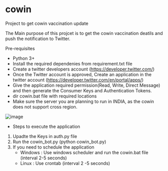 # cowin
Project to get cowin vaccination update

The Main purpose of this projcet is to get the cowin vaccination deatils and push the notification to Twitter.

Pre-requisites
* Python 3+
* Install the required dependenies from requirement.txt file
* Create a twitter developers account (https://developer.twitter.com/)
* Once the Twitter account is approved, Create an application in the twitter account (https://developer.twitter.com/en/portal/apps/)
* Give the application required permission(Read, Write, Direct Message) and then generate the Consumer Keys and Authentication Tokens.
* dir cowin.bat file with required locations
* Make sure the server you are planning to run in INDIA, as the cowin does not support cross region.

![image](https://user-images.githubusercontent.com/16932414/118762577-f796e080-b865-11eb-99cb-50246436f286.png)

* Steps to execute the application
1) Upadte the Keys in auth.py file
2) Run the cowin_bot.py (python cowin_bot.py)
3) If you need to schedule the application
    - Windows : Use windows scheduler and run the cowin.bat file (interval 2-5 seconds)
    - Linux : Use crontab (interval 2 -5 seconds)
